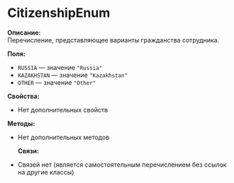 # CitizenshipEnum

**Описание:**  
Перечисление, представляющее варианты гражданства сотрудника.

**Поля:**

- `RUSSIA` — значение `"Russia"`
- `KAZAKHSTAN` — значение `"Kazakhstan"`
- `OTHER` — значение `"Other"`
    
**Свойства:**
- Нет дополнительных свойств
    
**Методы:**
- Нет дополнительных методов
    
	**Связи:**
- Связей нет (является самостоятельным перечислением без ссылок на другие классы)